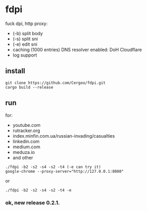 # fdpi
fuck dpi, http proxy:
- (-b) split body
- (-s) split sni
- (-e) edit sni  
- caching (1000 entries) DNS resolver enabled: DoH Cloudflare
- log support

## install
```
git clone https://github.com/Cergoo/fdpi.git
cargo build --release
```

## run
for: 
- youtube.com 
- rutracker.org
- index.minfin.com.ua/russian-invading/casualties
- linkedin.com
- medium.com
- meduza.io
- and other
```
./fdpi -b2 -s2 -s4 -s2 -t4 (-e can try it)
google-chrome --proxy-server="http://127.0.0.1:8080"
```
or
```
./fdpi -b2 -s2 -s4 -s2 -t4 -e
```
### ok, new release 0.2.1.
